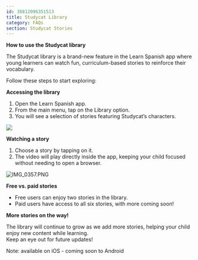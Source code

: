 ```yaml
---
id: 38812096351513
title: Studycat Library
category: FAQs
section: Studycat Stories
---
```

**How to use the Studycat library**

The Studycat library is a brand-new feature in the Learn Spanish app where young learners can watch fun, curriculum-based stories to reinforce their vocabulary.

Follow these steps to start exploring:

**Accessing the library**

1. Open the Learn Spanish app.
2. From the main menu, tap on the Library option.
3. You will see a selection of stories featuring Studycat’s characters.

![](https://help.studycat.com/hc/article_attachments/38812096342041)

**Watching a story**

1. Choose a story by tapping on it.
2. The video will play directly inside the app, keeping your child focused without needing to open a browser.

![IMG_0357.PNG](https://help.studycat.com/hc/article_attachments/38812096344217)

**Free vs. paid stories**

* Free users can enjoy two stories in the library.
* Paid users have access to all six stories, with more coming soon!

**More stories on the way!**

The library will continue to grow as we add more stories, helping your child enjoy new content while learning.  
Keep an eye out for future updates!  
  
  
Note: available on iOS - coming soon to Android